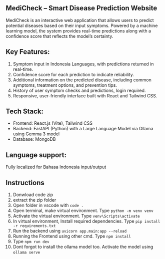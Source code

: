 ## MediCheck – Smart Disease Prediction Website
MediCheck is an interactive web application that allows users to predict potential diseases based on their input symptoms. Powered by a machine learning model, the system provides real-time predictions along with a confidence score that reflects the model’s certainty.
## Key Features:
1. Symptom input in Indonesia Languages, with predictions returned in real-time.
2. Confidence score for each prediction to indicate reliability.
3. Additional information on the predicted disease, including common symptoms, treatment options, and prevention tips.
4. History of user symptom checks and predictions, login required.
5. Responsive, user-friendly interface built with React and Tailwind CSS.
## Tech Stack:
- Frontend: React.js (Vite), Tailwind CSS
- Backend: FastAPI (Python) with a Large Language Model via Ollama using Gemma 3 model
- Database: MongoDB
## Language support: 
Fully localized for Bahasa Indonesia input/output

## Instructions
1. Donwload code zip
2. extract the zip folder
3. Open folder in vscode with `code .`
4. Open terminal, make virtual environment. Type `python -m venv venv`
5. Activate the virtual environment. Type `venv\Scripts\activate`
6. In virtual environment, Install required dependencies. Type `pip install -r requirements.txt`
7. Run the backend using `uvicorn app.main:app --reload`
8. Running the Frontend using other cmd. Type `npm install`
9. Type `npm run dev`
10. Dont forgot to install the ollama model too. Activate the model using `ollama serve`


